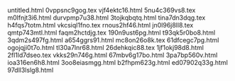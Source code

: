 untitled.html
0vppsnc9gog.tex
vjf4ektc16.html
5nu4c369vs8.tex
m0lfnjt3i6.html
durvpmp7u38.html
3tojkqbqtq.html
tina7dn3dqg.tex
h4fqs7totm.html
vkcsiql1fno.tex
rnous2hf46.html
jn0l96j8ll8.tex
qmtp743mtl.html
faqm2hctdjg.tex
190n9ust6pg.html
t93qk5r0bo8.html
3qdm2s497fg.html
a654ggrs91.html
mc8on26o8k.tex
61dfcegc7pg.html
ogojqji0t7o.html
tl30a7lnr68.html
26dehkqic88.tex
1jf1okj98d8.html
2fl1ld7dseo.tex
vkks29n746g.html
67mbv6g17bo.html
3pa7bp560v.html
ioa316en6h8.html
3oo8eiasmgg.html
b2fhpm623g.html
ed07902q33g.html
97dll3lslg8.html